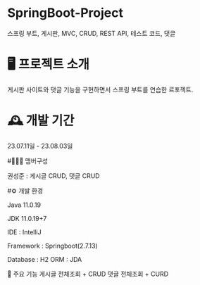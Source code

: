 # SpringBoot-Project

스프링 부트, 게시판, MVC, CRUD, REST API, 테스트 코드, 댓글


# 🖥️ 프로젝트 소개

게시판 사이트와 댓글 기능을 구현하면서 스프링 부트를 연습한 르포젝트.


# 🕰️ 개발 기간

23.07.11일 - 23.08.03일


#🧑‍🤝‍🧑 맴버구성

권성준 : 게시글 CRUD, 댓글 CRUD


#⚙️ 개발 환경

Java 11.0.19

JDK 11.0.19+7

IDE : IntelliJ

Framework : Springboot(2.7.13)

Database : H2
ORM : JDA

📌 주요 기능
게시글 전체조회 + CRUD
댓글 전체조회 + CURD
